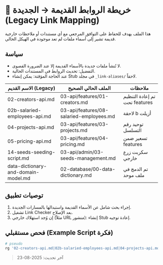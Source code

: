 # 🔗 خريطة الروابط القديمة → الجديدة (Legacy Link Mapping)

هذا الملف يهدف للحفاظ على التوافق المرجعي مع أي مستندات أو ملاحظات خارجية قديمة تشير إلى أسماء ملفات لم تعد موجودة في الهيكل الحالي.

## سياسة
- لا تُنشأ ملفات جديدة بالأسماء القديمة إلا عند الضرورة القصوى.
- التفضيل: تحديث الروابط في المستندات الحالية.
- عند الحاجة المؤقتة: يمكن إنشاء Stub في مجلد `_link-aliases/` لاحقاً.

| الاسم القديم (Legacy) | الملف الحالي الصحيح | ملاحظات |
|------------------------|----------------------|---------|
| 02-creators-api.md | 03-api/features/01-creators.md | تم إعادة التنظيم تحت features |
| 02b-salaried-employees-api.md | 03-api/features/08-salaried-employees.md | لاحقة b أزيلت |
| 04-projects-api.md | 03-api/features/03-projects.md | توحيد رقم التسلسل |
| 05-pricing-api.md | 03-api/features/04-pricing.md | تسعير ضمن features |
| 14-seeds-seeding-script.md | 03-api/admin/03-seeds-management.md | سكربت زرع خارجي |
| data-dictionary-and-domain-model.md | 02-database/00-data-dictionary.md | تم الدمج في ملف موحد |

## توصيات تطبيق
1. إجراء بحث شامل عن الأسماء القديمة واستبدالها بالمسارات الجديدة.
2. تشغيل Link Checker بعد الإصلاح.
3. إن وُجد استهلاك خارجي (مثلاً URL منشور): إنشاء Stub إعادة توجيه.

## فحص مستقبلي (Example Script فكرة)
```bash
# pseudo
rg '02-creators-api.md|02b-salaried-employees-api.md|04-projects-api.md|05-pricing-api.md|14-seeds-management-api.md|data-dictionary-and-domain-model.md' documentation/
```

> آخر تحديث: 2025-08-23
